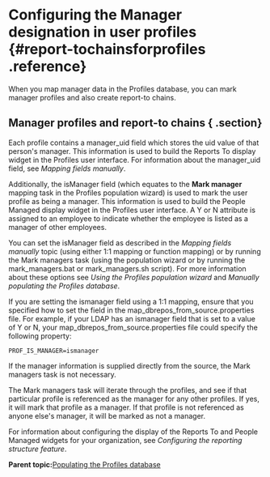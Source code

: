 # Configuring the Manager designation in user profiles {#report-tochainsforprofiles .reference}

When you map manager data in the Profiles database, you can mark manager profiles and also create report-to chains.

## Manager profiles and report-to chains { .section}

Each profile contains a manager\_uid field which stores the uid value of that person's manager. This information is used to build the Reports To display widget in the Profiles user interface. For information about the manager\_uid field, see *Mapping fields manually*.

Additionally, the isManager field \(which equates to the **Mark manager** mapping task in the Profiles population wizard\) is used to mark the user profile as being a manager. This information is used to build the People Managed display widget in the Profiles user interface. A Y or N attribute is assigned to an employee to indicate whether the employee is listed as a manager of other employees.

You can set the isManager field as described in the *Mapping fields manually* topic \(using either 1:1 mapping or function mapping\) or by running the Mark managers task \(using the population wizard or by running the mark\_managers.bat or mark\_managers.sh script\). For more information about these options see *Using the Profiles population wizard* and *Manually populating the Profiles database*.

If you are setting the ismanager field using a 1:1 mapping, ensure that you specified how to set the field in the map\_dbrepos\_from\_source.properties file. For example, if your LDAP has an ismanager field that is set to a value of Y or N, your map\_dbrepos\_from\_source.properties file could specify the following property:

```
PROF_IS_MANAGER=ismanager
```

If the manager information is supplied directly from the source, the Mark managers task is not necessary.

The Mark managers task will iterate through the profiles, and see if that particular profile is referenced as the manager for any other profiles. If yes, it will mark that profile as a manager. If that profile is not referenced as anyone else's manager, it will be marked as not a manager.

For information about configuring the display of the Reports To and People Managed widgets for your organization, see *Configuring the reporting structure feature*.

**Parent topic:**[Populating the Profiles database](../install/t_prof_install_profiles_db.md)

